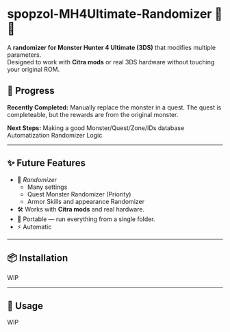 # spopzol-MH4Ultimate-Randomizer 🎲🐉

A **randomizer for Monster Hunter 4 Ultimate (3DS)** that modifies multiple parameters.  
Designed to work with **Citra mods** or real 3DS hardware without touching your original ROM.


## 🌱 Progress 
**Recently Completed:**
Manually replace the monster in a quest. The quest is completeable, but the rewards are from the original monster.

**Next Steps:**
Making a good Monster/Quest/Zone/IDs database
Automatization
Randomizer Logic



---

## ✨ Future Features

- 🔀 *Randomizer*
  - Many settings
  - Quest Monster Randomizer (Priority)
  - Armor Skills and appearance Randomizer
- 🛠 Works with **Citra mods** and real hardware.
- 📂 Portable — run everything from a single folder.
- ⚡ Automatic

---

## 📦 Installation

  WIP

---

## 🚀 Usage

  WIP
  
